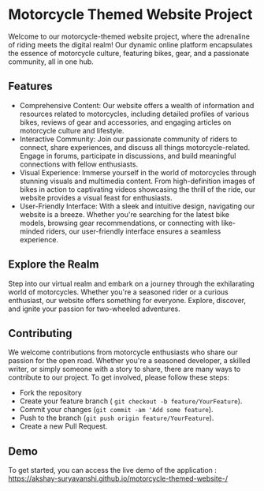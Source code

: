 
# Motorcycle Themed Website Project

Welcome to our motorcycle-themed website project, where the adrenaline of riding meets the digital realm! Our dynamic online platform encapsulates the essence of motorcycle culture, featuring bikes, gear, and a passionate community, all in one hub.





## Features

- Comprehensive Content: Our website offers a wealth of information and resources related to motorcycles, including detailed profiles of various bikes, reviews of gear and accessories, and engaging articles on motorcycle culture and lifestyle.
- Interactive Community: Join our passionate community of riders to connect, share experiences, and discuss all things motorcycle-related. Engage in forums, participate in discussions, and build meaningful connections with fellow enthusiasts.
- Visual Experience: Immerse yourself in the world of motorcycles through stunning visuals and multimedia content. From high-definition images of bikes in action to captivating videos showcasing the thrill of the ride, our website provides a visual feast for enthusiasts.
- User-Friendly Interface: With a sleek and intuitive design, navigating our website is a breeze. Whether you're searching for the latest bike models, browsing gear recommendations, or connecting with like-minded riders, our user-friendly interface ensures a seamless experience.


## Explore the Realm

Step into our virtual realm and embark on a journey through the exhilarating world of motorcycles. Whether you're a seasoned rider or a curious enthusiast, our website offers something for everyone. Explore, discover, and ignite your passion for two-wheeled adventures.
## Contributing

We welcome contributions from motorcycle enthusiasts who share our passion for the open road. Whether you're a seasoned developer, a skilled writer, or simply someone with a story to share, there are many ways to contribute to our project. To get involved, please follow these steps:

- Fork the repository
- Create your feature branch ( `git checkout -b feature/YourFeature`).
- Commit your changes (`git commit -am 'Add some feature`).
- Push to the branch (`git push origin feature/YourFeature`).
- Create a new Pull Request.




## Demo

To get started, you can access the live demo of the application : 
 https://akshay-suryavanshi.github.io/motorcycle-themed-website-/

